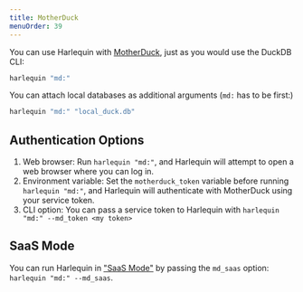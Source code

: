 ```yaml
---
title: MotherDuck
menuOrder: 39
---
```


You can use Harlequin with [MotherDuck](https://motherduck.com/), just as you would use the DuckDB CLI:

```bash
harlequin "md:"
```

You can attach local databases as additional arguments (`md:` has to be first:)

```bash
harlequin "md:" "local_duck.db"
```

## Authentication Options

1. Web browser: Run `harlequin "md:"`, and Harlequin will attempt to open a web browser where you can log in.
2. Environment variable: Set the `motherduck_token` variable before running `harlequin "md:"`, and Harlequin will authenticate with MotherDuck using your service token.
3. CLI option: You can pass a service token to Harlequin with `harlequin "md:" --md_token <my token>`

## SaaS Mode

You can run Harlequin in ["SaaS Mode"](https://motherduck.com/docs/authenticating-to-motherduck#authentication-using-saas-mode) by passing the `md_saas` option: `harlequin "md:" --md_saas`.
